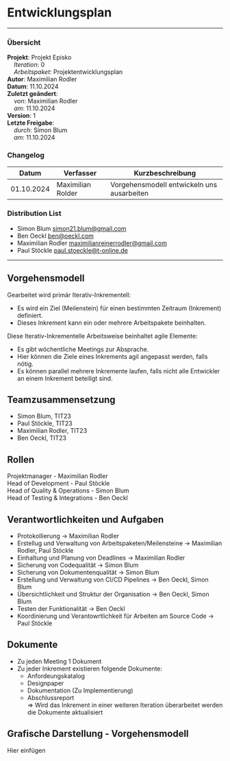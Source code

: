 # Entwicklungsplan

---

### Übersicht

**Projekt**: Projekt Episko \
&nbsp;&nbsp;&nbsp;&nbsp;_Iteration_: 0 \
&nbsp;&nbsp;&nbsp;&nbsp;_Arbeitspaket_: Projektentwicklungsplan \
**Autor**: Maximilian Rodler \
**Datum**: 11.10.2024 \
**Zuletzt geändert**: \
&nbsp;&nbsp;&nbsp;&nbsp;_von_: Maximilian Rodler \
&nbsp;&nbsp;&nbsp;&nbsp;_am_: 11.10.2024 \
**Version**: 1 \
**Letzte Freigabe**: \
&nbsp;&nbsp;&nbsp;&nbsp;_durch_: Simon Blum \
&nbsp;&nbsp;&nbsp;&nbsp;_am_: 11.10.2024

### Changelog

| Datum      | Verfasser         | Kurzbeschreibung                              |
| ---------- | ----------------- | --------------------------------------------- |
| 01.10.2024 | Maximilian Rolder | Vorgehensmodell entwickeln uns ausarbeiten    |

### Distribution List

- Simon Blum <simon21.blum@gmail.com>
- Ben Oeckl <ben@oeckl.com>
- Maximilian Rodler <maximilianreinerrodler@gmail.com>
- Paul Stöckle <paul.stoeckle@t-online.de>

---

## Vorgehensmodell

Gearbeitet wird primär Iterativ-Inkrementell:
- Es wird ein Ziel (Meilenstein) für einen bestimmten Zeitraum (Inkrement) definiert.
- Dieses Inkrement kann ein oder mehrere Arbeitspakete beinhalten.

Diese Iterativ-Inkrementelle Arbeitsweise beinhaltet agile Elemente:
- Es gibt wöchentliche Meetings zur Absprache.
- Hier können die Ziele eines Inkrements agil angepasst werden, falls nötig.
- Es können parallel mehrere Inkremente laufen, falls nicht alle Entwickler an einem Inkrement beteiligt sind.

## Teamzusammensetzung

- Simon Blum, TIT23
- Paul Stöckle, TIT23
- Maximilian Rodler, TIT23
- Ben Oeckl, TIT23

## Rollen

Projektmanager - Maximilian Rodler \
Head of Development - Paul Stöckle \
Head of Quality & Operations - Simon Blum \
Head of Testing & Integrations - Ben Oeckl

## Verantwortlichkeiten und Aufgaben

- Protokollierung → Maximilian Rodler
- Erstellug und Verwaltung von Arbeitspaketen/Meilensteine → Maximilian Rodler, Paul Stöckle
- Einhaltung und Planung von Deadlines → Maximilian Rodler
- Sicherung von Codequalität → Simon Blum
- Sicherung von Dokumentenqualität → Simon Blum
- Erstellung und Verwaltung von CI/CD Pipelines → Ben Oeckl, Simon Blum
- Übersichtlichkeit und Struktur der Organisation → Ben Oeckl, Simon Blum
- Testen der Funktionalität → Ben Oeckl
- Koordinierung und Verantowrtlichkeit für Arbeiten am Source Code → Paul Stöckle

## Dokumente

- Zu jeden Meeting 1 Dokument
- Zu jeder Inkrement existieren folgende Dokumente:
  - Anfordeungskatalog
  - Designpaper
  - Dokumentation (Zu Implementierung)
  - Abschlussreport \
  ⇒ Wird das Inkrement in einer weiteren Iteration überarbeitet werden die Dokumente aktualisiert

## Grafische Darstellung - Vorgehensmodell

Hier einfügen
